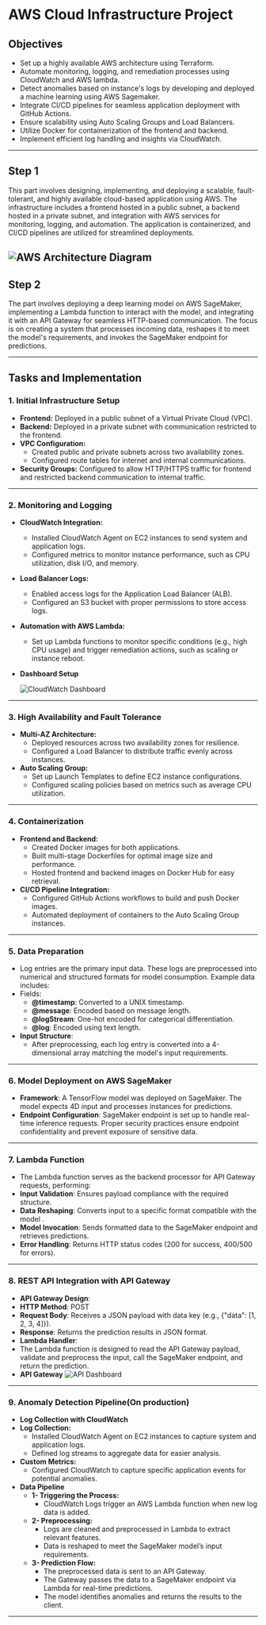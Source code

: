 # **AWS Cloud Infrastructure Project**

## **Objectives**
- Set up a highly available AWS architecture using Terraform.
- Automate monitoring, logging, and remediation processes using CloudWatch and AWS lambda.
- Detect anomalies based on instance's logs by developing and deployed a machine learning using AWS Sagemaker. 
- Integrate CI/CD pipelines for seamless application deployment with GitHub Actions.
- Ensure scalability using Auto Scaling Groups and Load Balancers.
- Utilize Docker for containerization of the frontend and backend.
- Implement efficient log handling and insights via CloudWatch.

---

## **Step 1**
This part involves designing, implementing, and deploying a scalable, fault-tolerant, and highly available cloud-based application using AWS. The infrastructure includes a frontend hosted in a public subnet, a backend hosted in a private subnet, and integration with AWS services for monitoring, logging, and automation. The application is containerized, and CI/CD pipelines are utilized for streamlined deployments.

![AWS Architecture Diagram](images/AWS.png)
---

## **Step 2**
The part involves deploying a deep learning model on AWS SageMaker, implementing a Lambda function to interact with the model, and integrating it with an API Gateway for seamless HTTP-based communication. The focus is on creating a system that processes incoming data, reshapes it to meet the model's requirements, and invokes the SageMaker endpoint for predictions.

---

## **Tasks and Implementation**

### **1. Initial Infrastructure Setup**
- **Frontend:** Deployed in a public subnet of a Virtual Private Cloud (VPC).
- **Backend:** Deployed in a private subnet with communication restricted to the frontend.
- **VPC Configuration:**
  - Created public and private subnets across two availability zones.
  - Configured route tables for internet and internal communications.
- **Security Groups:** Configured to allow HTTP/HTTPS traffic for frontend and restricted backend communication to internal traffic.

---

### **2. Monitoring and Logging**
- **CloudWatch Integration:**
  - Installed CloudWatch Agent on EC2 instances to send system and application logs.
  - Configured metrics to monitor instance performance, such as CPU utilization, disk I/O, and memory.
- **Load Balancer Logs:**
  - Enabled access logs for the Application Load Balancer (ALB).
  - Configured an S3 bucket with proper permissions to store access logs.
- **Automation with AWS Lambda:**
  - Set up Lambda functions to monitor specific conditions (e.g., high CPU usage) and trigger remediation actions, such as scaling or instance reboot.
- **Dashboard Setup**

  ![CloudWatch Dashboard](images/CloudWatch-Dashboard.png)

---

### **3. High Availability and Fault Tolerance**
- **Multi-AZ Architecture:**
  - Deployed resources across two availability zones for resilience.
  - Configured a Load Balancer to distribute traffic evenly across instances.
- **Auto Scaling Group:**
  - Set up Launch Templates to define EC2 instance configurations.
  - Configured scaling policies based on metrics such as average CPU utilization.

---

### **4. Containerization**
- **Frontend and Backend:**
  - Created Docker images for both applications.
  - Built multi-stage Dockerfiles for optimal image size and performance.
  - Hosted frontend and backend images on Docker Hub for easy retrieval.
- **CI/CD Pipeline Integration:**
  - Configured GitHub Actions workflows to build and push Docker images.
  - Automated deployment of containers to the Auto Scaling Group instances.

---
### **5. Data Preparation**
- Log entries are the primary input data. These logs are preprocessed into numerical and structured formats for model consumption. Example data includes:
- Fields:
  - **@timestamp**: Converted to a UNIX timestamp.
  - **@message**: Encoded based on message length.
  - **@logStream**: One-hot encoded for categorical differentiation.
  - **@log**: Encoded using text length.
- **Input Structure**:
  - After preprocessing, each log entry is converted into a 4-dimensional array matching the model's input requirements.

---
### **6. Model Deployment on AWS SageMaker**
- **Framework**: A TensorFlow model was deployed on SageMaker. The model expects 4D input and processes instances for predictions.
- **Endpoint Configuration**: SageMaker endpoint is set up to handle real-time inference requests. Proper security practices ensure endpoint       confidentiality and prevent exposure of sensitive data.

---
### **7. Lambda Function**
- The Lambda function serves as the backend processor for API Gateway requests, performing:
 - **Input Validation**: Ensures payload compliance with the required structure.
 - **Data Reshaping**: Converts input to a specific format compatible with the model .
 - **Model Invocation**: Sends formatted data to the SageMaker endpoint and retrieves predictions.
 - **Error Handling**: Returns HTTP status codes (200 for success, 400/500 for errors).

---
### **8. REST API Integration with API Gateway**
- **API Gateway Design**:
 -  **HTTP Method**: POST
 -  **Request Body**: Receives a JSON payload with data key (e.g., {"data": [1, 2, 3, 4]}).
 -  **Response**: Returns the prediction results in JSON format.
- **Lambda Handler**:
 - The Lambda function is designed to read the API Gateway payload, validate and preprocess the input, call the SageMaker endpoint, and return the prediction.
- **API Gateway**
![API Dashboard](images/apigateway.PNG)

---
### **9. Anomaly Detection Pipeline(On production)**
- **Log Collection with CloudWatch**
 - **Log Collection:**
    - Installed CloudWatch Agent on EC2 instances to capture system and application logs.
    - Defined log streams to aggregate data for easier analysis.
 - **Custom Metrics:**
    - Configured CloudWatch to capture specific application events for potential anomalies.
- **Data Pipeline**
  - **1- Triggering the Process:**
    - CloudWatch Logs trigger an AWS Lambda function when new log data is added.
  - **2- Preprocessing:**
    -  Logs are cleaned and preprocessed in Lambda to extract relevant features.
    -  Data is reshaped to meet the SageMaker model’s input requirements.
  - **3- Prediction Flow:**
    - The preprocessed data is sent to an API Gateway.
    - The Gateway passes the data to a SageMaker endpoint via Lambda for real-time predictions.
    - The model identifies anomalies and returns the results to the client.
---
